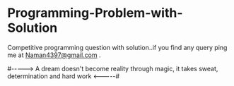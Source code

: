 # Programming-Problem-with-Solution

Competitive programming question with solution..if you find any query ping me at Naman4397@gmail.com .

#-----> A dream doesn't become reality through magic, it takes sweat, determination and hard work <-----#
